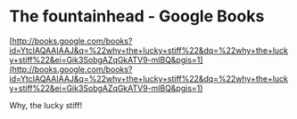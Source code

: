<!--
id: 128270602
link: http://tumblr.atmos.org/post/128270602/the-fountainhead-google-books
slug: the-fountainhead-google-books
date: Mon Jun 22 2009 12:44:52 GMT-0700 (PDT)
publish: 2009-06-022
tags: 
title: The fountainhead - Google Books
-->


The fountainhead - Google Books
===============================

[http://books.google.com/books?id=YtcIAQAAIAAJ&q=%22why+the+lucky+stiff%22&dq=%22why+the+lucky+stiff%22&ei=Gik3SobgAZqGkATV9-mlBQ&pgis=1](http://books.google.com/books?id=YtcIAQAAIAAJ&q=%22why+the+lucky+stiff%22&dq=%22why+the+lucky+stiff%22&ei=Gik3SobgAZqGkATV9-mlBQ&pgis=1)

Why, the lucky stiff!

